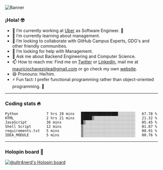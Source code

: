 ![Banner](banner.gif)

### ¡Hola! 🤓

- 🔭 I’m currently working at [Uber](https://uber.com) as Software Engineer. 🚗
- 🌱 I’m currently learning about management.
- 👯 I’m looking to collaborate with GitHub Campus Experts, GDG's and other friendly communities.
- 🤔 I’m looking for help with Management.
- 💬 Ask me about Backend Engineering and Computer Science.
- 📫 How to reach me: Find me on [Twitter](https://twitter.com/ultr4nerd) or [LinkedIn](https://www.linkedin.com/in/ultr4nerd), mail me at [mauriciochavezolea@gmail.com](mailto:mauriciochavezolea@gmail.com) or go check my own [website](https://mauriciochavez.dev).
- 😄 Pronouns: He/him. 
- ⚡ Fun fact: I prefer functional programming rather than object-oriented programming. 🤭
---

### Coding stats 🔥

<!--START_SECTION:waka-->

```text
Python             7 hrs 28 mins   █████████████████░░░░░░░░   67.78 %
HTML               2 hrs 21 mins   █████▒░░░░░░░░░░░░░░░░░░░   21.32 %
JavaScript         36 mins         █▒░░░░░░░░░░░░░░░░░░░░░░░   05.45 %
Shell Script       12 mins         ▒░░░░░░░░░░░░░░░░░░░░░░░░   01.87 %
requirements.txt   5 mins          ▒░░░░░░░░░░░░░░░░░░░░░░░░   00.91 %
IDEA_MODULE        5 mins          ▒░░░░░░░░░░░░░░░░░░░░░░░░   00.76 %
```

<!--END_SECTION:waka-->

---

### Holopin board 🦖

[![@ultr4nerd's Holopin board](https://holopin.me/ultr4nerd)](https://holopin.io/@ultr4nerd)

